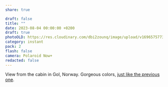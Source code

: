 ```yaml
---
share: true

draft: false
title: ""
date: 2023-08-04 00:00:00 +0200
draft: true
photoOLD: https://res.cloudinary.com/dbi2zounq/image/upload/v1696575773/014_afrdc5.jpg
category: instant
pack: 2
flash: false
camera: Polaroid Now+
redacted: false
---
```


View from the cabin in Gol, Norway. Gorgeous colors, [just like the previous one](/2023-08-04-00-00-00).
